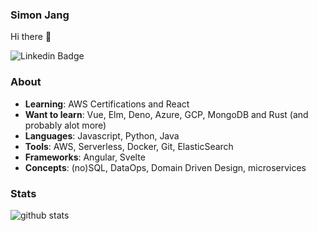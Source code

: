 ### Simon Jang

Hi there 👋

![Linkedin Badge](https://img.shields.io/badge/-Simon_Jang-blue?style=flat-square&logo=Linkedin&logoColor=white&link=https://www.linkedin.com/in/simon-jang-be//)

### About

- **Learning**: AWS Certifications and React
- **Want to learn**: Vue, Elm, Deno, Azure, GCP, MongoDB and Rust (and probably alot more)
- **Languages**: Javascript, Python, Java
- **Tools**: AWS, Serverless, Docker, Git, ElasticSearch
- **Frameworks**: Angular, Svelte
- **Concepts**: (no)SQL, DataOps, Domain Driven Design, microservices

### Stats

![github stats](https://github-readme-stats.vercel.app/api?username=SimonJang&show_icons=true)
